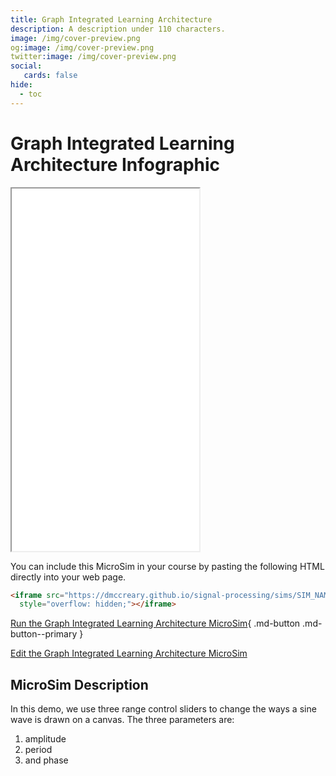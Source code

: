 ```yaml
---
title: Graph Integrated Learning Architecture
description: A description under 110 characters.
image: /img/cover-preview.png
og:image: /img/cover-preview.png
twitter:image: /img/cover-preview.png
social:
   cards: false
hide:
  - toc
---
```

# Graph Integrated Learning Architecture Infographic

<iframe src="./main.html" height="580px" scrolling="no"
  style="overflow: hidden;"></iframe>

You can include this MicroSim in your course by pasting the following HTML directly into your web page.

```html
<iframe src="https://dmccreary.github.io/signal-processing/sims/SIM_NAME/main.html" height="480px" scrolling="no"
  style="overflow: hidden;"></iframe>
```

[Run the Graph Integrated Learning Architecture MicroSim](./main.html){ .md-button .md-button--primary }

[Edit the Graph Integrated Learning Architecture MicroSim](https://editor.p5js.org/dmccreary/sketches/_7FhUvxeX)

## MicroSim Description

In this demo, we use three range control sliders to change 
the ways a sine wave is drawn on a canvas.
The three parameters are:

1. amplitude
2. period
3. and phase
